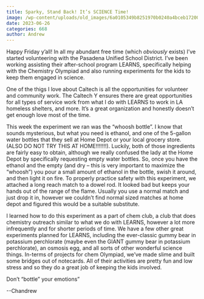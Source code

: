 ```yaml
---
title: Sparky, Stand Back! It’s SCIENCE Time!
image: /wp-content/uploads/old_images/6a0105349b8251970b0240a4bceb17200c-800wi.jpg
date: 2023-06-26
categories: 668
author: Andrew
---
```



Happy Friday y’all! In all my abundant free time (which *obviously* exists) I’ve started volunteering with the Pasadena Unified School District. I’ve been working assisting their after-school program LEARNS, specifically helping with the Chemistry Olympiad and also running experiments for the kids to keep them engaged in science.

One of the thigs I love about Caltech is all the opportunities for volunteer and community work. The Caltech Y ensures there are great opportunities for all types of service work from what I do with LEARNS to work in LA homeless shelters, and more. It’s a great organization and honestly doesn’t get enough love most of the time.

This week the experiment we ran was the “whoosh bottle”. I know that sounds mysterious, but what you need is ethanol, and one of the 5-gallon water bottles that they sell at Home Depot or your local grocery store. (ALSO DO NOT TRY THIS AT HOME!!!!!!!). Luckily, both of those ingredients are fairly easy to obtain, although we really confused the lady at the Home Depot by specifically requesting empty water bottles. So, once you have the ethanol and the empty (and dry – this is very important to maximize the “whoosh”) you pour a small amount of ethanol in the bottle, swish it around, and then light it on fire. To properly practice safety with this experiment, we attached a long reach match to a dowel rod. It looked bad but keeps your hands out of the range of the flame. Usually you use a normal match and just drop it in, however we couldn’t find normal sized matches at home depot and figured this would be a suitable substitute.

I learned how to do this experiment as a part of chem club, a club that does chemistry outreach similar to what we do with LEARNS, however a lot more infrequently and for shorter periods of time. We have a few other great experiments planned for LEARNS, including the ever-classic gummy bear in potassium perchlorate (maybe even the GIANT gummy bear in potassium perchlorate), an osmosis egg, and all sorts of other wonderful science things. In-terms of projects for chem Olympiad, we’ve made slime and built some bridges out of notecards. All of their activities are pretty fun and low stress and so they do a great job of keeping the kids involved.

Don’t “bottle” your emotions”

--Chandrew
